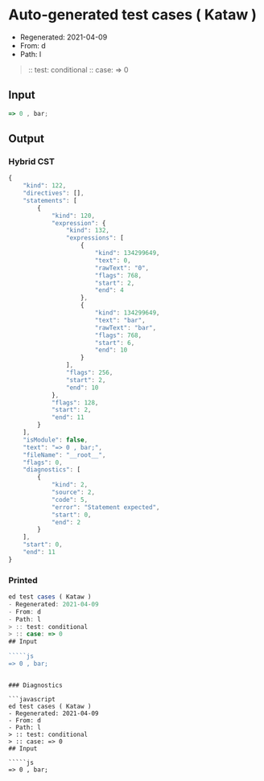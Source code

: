 # Auto-generated test cases ( Kataw )
- Regenerated: 2021-04-09
- From: d
- Path: l
> :: test: conditional
> :: case: => 0
## Input

`````js
=> 0 , bar;
`````

## Output

### Hybrid CST

```javascript
{
    "kind": 122,
    "directives": [],
    "statements": [
        {
            "kind": 120,
            "expression": {
                "kind": 132,
                "expressions": [
                    {
                        "kind": 134299649,
                        "text": 0,
                        "rawText": "0",
                        "flags": 768,
                        "start": 2,
                        "end": 4
                    },
                    {
                        "kind": 134299649,
                        "text": "bar",
                        "rawText": "bar",
                        "flags": 768,
                        "start": 6,
                        "end": 10
                    }
                ],
                "flags": 256,
                "start": 2,
                "end": 10
            },
            "flags": 128,
            "start": 2,
            "end": 11
        }
    ],
    "isModule": false,
    "text": "=> 0 , bar;",
    "fileName": "__root__",
    "flags": 0,
    "diagnostics": [
        {
            "kind": 2,
            "source": 2,
            "code": 5,
            "error": "Statement expected",
            "start": 0,
            "end": 2
        }
    ],
    "start": 0,
    "end": 11
}
```

### Printed

```javascript
ed test cases ( Kataw )
- Regenerated: 2021-04-09
- From: d
- Path: l
> :: test: conditional
> :: case: => 0
## Input

`````js
=> 0 , bar;
`````
```

### Diagnostics

```javascript
ed test cases ( Kataw )
- Regenerated: 2021-04-09
- From: d
- Path: l
> :: test: conditional
> :: case: => 0
## Input

`````js
=> 0 , bar;
`````
```

